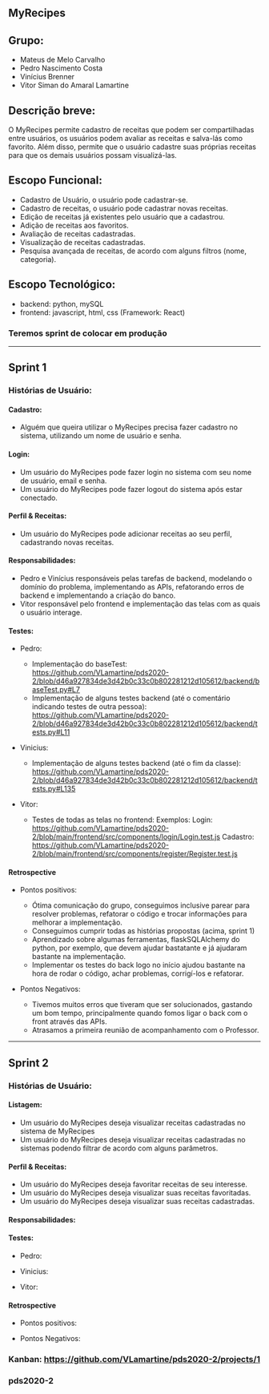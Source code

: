 ## MyRecipes

## Grupo: 
- Mateus de Melo Carvalho
- Pedro Nascimento Costa
- Vinícius Brenner 
- Vitor Siman do Amaral Lamartine

## Descrição breve:
O MyRecipes permite cadastro de receitas que podem ser compartilhadas entre usuários, os usuários podem avaliar as receitas e salva-lás como favorito. Além disso, permite que o usuário cadastre suas próprias receitas para que os demais usuários possam visualizá-las. 

## Escopo Funcional:
- Cadastro de Usuário, o usuário pode cadastrar-se.
- Cadastro de receitas, o usuário pode cadastrar novas receitas.
- Edição de receitas já existentes pelo usuário que a cadastrou.
- Adição de receitas aos favoritos.
- Avaliação de receitas cadastradas.
- Visualização de receitas cadastradas.
- Pesquisa avançada de receitas, de acordo com alguns filtros (nome, categoria).

## Escopo Tecnológico:
- backend: python, mySQL
- frontend: javascript, html, css (Framework: React)

### Teremos sprint de colocar em produção

-------------------------------------------------------------------------------------------------------------------------

## Sprint 1

### Histórias de Usuário:

#### Cadastro:
- Alguém que queira utilizar o MyRecipes precisa fazer cadastro no sistema, utilizando um nome de usuário e senha.

#### Login:
- Um usuário do MyRecipes pode fazer login no sistema com seu nome de usuário, email e senha.
- Um usuário do MyRecipes pode fazer logout do sistema após estar conectado.

#### Perfil & Receitas:
- Um usuário do MyRecipes pode adicionar receitas ao seu perfil, cadastrando novas receitas.

#### Responsabilidades:
- Pedro e Vinícius responsáveis pelas tarefas de backend, modelando o domínio do problema, implementando as APIs, refatorando erros de backend e implementando a criação do banco.
- Vitor responsável pelo frontend e implementação das telas com as quais o usuário interage.

#### Testes:
- Pedro:
  - Implementação do baseTest: https://github.com/VLamartine/pds2020-2/blob/d46a927834de3d42b0c33c0b802281212d105612/backend/baseTest.py#L7
  - Implementação de alguns testes backend (até o comentário indicando testes de outra pessoa): https://github.com/VLamartine/pds2020-2/blob/d46a927834de3d42b0c33c0b802281212d105612/backend/tests.py#L11

- Vinicius:
  - Implementação de alguns testes backend (até o fim da classe): https://github.com/VLamartine/pds2020-2/blob/d46a927834de3d42b0c33c0b802281212d105612/backend/tests.py#L135 

- Vitor:
  - Testes de todas as telas no frontend:
    Exemplos:
      Login: https://github.com/VLamartine/pds2020-2/blob/main/frontend/src/components/login/Login.test.js
      Cadastro: https://github.com/VLamartine/pds2020-2/blob/main/frontend/src/components/register/Register.test.js

#### Retrospective
- Pontos positivos:
  - Ótima comunicação do grupo, conseguimos inclusive parear para resolver problemas, refatorar o código e trocar informações para melhorar a implementação.
  - Conseguimos cumprir todas as histórias propostas (acima, sprint 1)
  - Aprendizado sobre algumas ferramentas, flaskSQLAlchemy do python, por exemplo, que devem ajudar bastatante e já ajudaram bastante na implementação.
  - Implementar os testes do back logo no início ajudou bastante na hora de rodar o código, achar problemas, corrigí-los e refatorar.
  
- Pontos Negativos:
  - Tivemos muitos erros que tiveram que ser solucionados, gastando um bom tempo, principalmente quando fomos ligar o back com o front através das APIs.
  - Atrasamos a primeira reunião de acompanhamento com o Professor.

-------------------------------------------------------------------------------------------------------------------------

## Sprint 2

### Histórias de Usuário:

#### Listagem:
- Um usuário do MyRecipes deseja visualizar receitas cadastradas no sistema de MyRecipes
- Um usuário do MyRecipes deseja visualizar receitas cadastradas no sistemas podendo filtrar de acordo com alguns parâmetros.

#### Perfil & Receitas:
- Um usuário do MyRecipes deseja favoritar receitas de seu interesse.
- Um usuário do MyRecipes deseja visualizar suas receitas favoritadas.
- Um usuário do MyRecipes deseja visualizar suas receitas cadastradas.

#### Responsabilidades:

#### Testes:
- Pedro:

- Vinicius:

- Vitor:
 

#### Retrospective
- Pontos positivos:
 
- Pontos Negativos:

### Kanban: https://github.com/VLamartine/pds2020-2/projects/1

### pds2020-2
